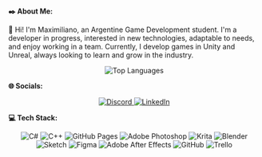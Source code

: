 **✒️ About Me:**

👋 Hi! I'm Maximiliano, an Argentine Game Development student. I'm a developer in progress, interested in new technologies, adaptable to needs, and enjoy working in a team. Currently, I develop games in Unity and Unreal, always looking to learn and grow in the industry.

<p align="center">
  <img src="https://github-readme-stats.vercel.app/api/top-langs/?username=MaximilianoBarbieri&theme=vision-friendly-dark&hide_border=false&include_all_commits=false&count_private=false&layout=compact" alt="Top Languages" />
</p>

**🌐 Socials:**

<p align="center">
  <a href="https://discord.gg/maxy120">
    <img src="https://img.shields.io/badge/Discord-%237289DA.svg?logo=discord&logoColor=white" alt="Discord" />
  </a>
  <a href="https://linkedin.com/in/maximiliano-barbieri/">
    <img src="https://img.shields.io/badge/LinkedIn-%230077B5.svg?logo=linkedin&logoColor=white" alt="LinkedIn" />
  </a>
</p>

**💻 Tech Stack:**

<p align="center">
  <img src="https://img.shields.io/badge/c%23-%23239120.svg?style=flat&logo=csharp&logoColor=white" alt="C#" />
  <img src="https://img.shields.io/badge/c++-%2300599C.svg?style=flat&logo=c%2B%2B&logoColor=white" alt="C++" />
  <img src="https://img.shields.io/badge/github%20pages-121013?style=flat&logo=github&logoColor=white" alt="GitHub Pages" />
  <img src="https://img.shields.io/badge/adobe%20photoshop-%2331A8FF.svg?style=flat&logo=adobe%20photoshop&logoColor=white" alt="Adobe Photoshop" />
  <img src="https://img.shields.io/badge/Krita-203759?style=flat&logo=krita&logoColor=EEF37B" alt="Krita" />
  <img src="https://img.shields.io/badge/blender-%23F5792A.svg?style=flat&logo=blender&logoColor=white" alt="Blender" />
  <img src="https://img.shields.io/badge/Sketch-FFB387?style=flat&logo=sketch&logoColor=black" alt="Sketch" />
  <img src="https://img.shields.io/badge/figma-%23F24E1E.svg?style=flat&logo=figma&logoColor=white" alt="Figma" />
  <img src="https://img.shields.io/badge/Adobe%20After%20Effects-9999FF.svg?style=flat&logo=Adobe%20After%20Effects&logoColor=white" alt="Adobe After Effects" />
  <img src="https://img.shields.io/badge/github-%23121011.svg?style=flat&logo=github&logoColor=white" alt="GitHub" />
  <img src="https://img.shields.io/badge/Trello-%23026AA7.svg?style=flat&logo=Trello&logoColor=white" alt="Trello" />
</p>
